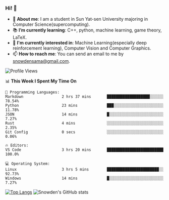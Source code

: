 ### Hi! 👋

+ :school: **About me**: I am a student in Sun Yat-sen University majoring in Computer Science(supercomputing).
+ :books: **I’m currently learning**: C++, python, machine learning, game theory, LaTeX.
+ :lollipop: **I'm currently interested in**: Machine Learning(especially deep reinforcement learning), Computer Vision and Computer Graphics.
+ 📫 **How to reach me**: You can send an email to me by snowdensama@gmail.com.

<!--START_SECTION:waka-->
![Profile Views](http://img.shields.io/badge/Profile%20Views-64-blue)

📊 **This Week I Spent My Time On** 

```text
💬 Programming Languages: 
Markdown                 2 hrs 37 mins       ███████████████████░░░░░░   78.54% 
Python                   23 mins             ███░░░░░░░░░░░░░░░░░░░░░░   11.78% 
JSON                     14 mins             █░░░░░░░░░░░░░░░░░░░░░░░░   7.27% 
Rust                     4 mins              ░░░░░░░░░░░░░░░░░░░░░░░░░   2.35% 
Git Config               0 secs              ░░░░░░░░░░░░░░░░░░░░░░░░░   0.06%

🔥 Editors: 
VS Code                  3 hrs 20 mins       █████████████████████████   100.0%

💻 Operating System: 
Linux                    3 hrs 5 mins        ███████████████████████░░   92.73% 
Windows                  14 mins             █░░░░░░░░░░░░░░░░░░░░░░░░   7.27%

```


<!--END_SECTION:waka-->


[![Top Langs](https://github-readme-stats.vercel.app/api/top-langs/?username=lixk28&langs_count=8&layout=compact&hide_border=true)](https://github.com/lixk28/github-readme-stats)
![Snowden's GitHub stats](https://github-readme-stats.vercel.app/api?username=lixk28&show_icons=true&hide_border=true&count_private=true)



<!--
**lixk28/lixk28** is a ✨ _special_ ✨ repository because its `README.md` (this file) appears on your GitHub profile.

Here are some ideas to get you started:

- 🔭 I’m currently working on ...
- 🌱 I’m currently learning ...
- 👯 I’m looking to collaborate on ...
- 🤔 I’m looking for help with ...
- 💬 Ask me about ...
- 📫 How to reach me: ...
- 😄 Pronouns: ...
- ⚡ Fun fact: ...
  -->
